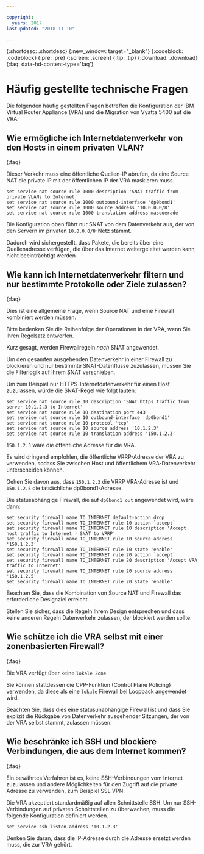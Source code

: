 ```yaml
---

copyright:
  years: 2017
lastupdated: "2018-11-10"

---
```


{:shortdesc: .shortdesc}
{:new_window: target="_blank"}
{:codeblock: .codeblock}
{:pre: .pre}
{:screen: .screen}
{:tip: .tip}
{:download: .download}
{:faq: data-hd-content-type='faq'}

# Häufig gestellte technische Fragen
Die folgenden häufig gestellten Fragen betreffen die Konfiguration der IBM Virtual Router Appliance (VRA) und die Migration von Vyatta 5400 auf die VRA.

## Wie ermögliche ich Internetdatenverkehr von den Hosts in einem privaten VLAN?
{:faq}

Dieser Verkehr muss eine öffentliche Quellen-IP abrufen, da eine Source NAT die private IP mit der öffentlichen IP der VRA maskieren muss.

```
set service nat source rule 1000 description 'SNAT traffic from private VLANs to Internet'
set service nat source rule 1000 outbound-interface 'dp0bond1'
set service nat source rule 1000 source address '10.0.0.0/8'
set service nat source rule 1000 translation address masquerade
```

Die Konfiguration oben führt nur SNAT von dem Datenverkehr aus, der von den Servern im privaten `10.0.0.0/8`-Netz stammt.

Dadurch wird sichergestellt, dass Pakete, die bereits über eine Quellenadresse verfügen, die über das Internet weitergeleitet werden kann, nicht beeinträchtigt werden.

## Wie kann ich Internetdatenverkehr filtern und nur bestimmte Protokolle oder Ziele zulassen?
{:faq}

Dies ist eine allgemeine Frage, wenn Source NAT und eine Firewall kombiniert werden müssen.

Bitte bedenken Sie die Reihenfolge der Operationen in der VRA, wenn Sie Ihren Regelsatz entwerfen.

Kurz gesagt, werden Firewallregeln *nach* SNAT angewendet.

Um den gesamten ausgehenden Datenverkehr in einer Firewall zu blockieren und nur bestimmte SNAT-Datenflüsse zuzulassen, müssen Sie die Filterlogik auf Ihrem SNAT verschieben.

Um zum Beispiel nur HTTPS-Internetdatenverkehr für einen Host zuzulassen, würde die SNAT-Regel wie folgt lauten:

```
set service nat source rule 10 description 'SNAT https traffic from server 10.1.2.3 to Internet'
set service nat source rule 10 destination port 443
set service nat source rule 10 outbound-interface 'dp0bond1'
set service nat source rule 10 protocol 'tcp'
set service nat source rule 10 source address '10.1.2.3'
set service nat source rule 10 translation address '150.1.2.3'
```

`150.1.2.3` wäre die öffentliche Adresse für die VRA. 

Es wird dringend empfohlen, die öffentliche VRRP-Adresse der VRA zu verwenden, sodass Sie zwischen Host und öffentlichem VRA-Datenverkehr unterscheiden können.

Gehen Sie davon aus, dass `150.1.2.3` die VRRP VRA-Adresse ist und `150.1.2.5` die tatsächliche dp0bond1-Adresse.

Die statusabhängige Firewall, die auf `dp0bond1 out` angewendet wird, wäre dann:

```
set security firewall name TO_INTERNET default-action drop
set security firewall name TO_INTERNET rule 10 action `accept`
set security firewall name TO_INTERNET rule 10 description 'Accept host traffic to Internet - SNAT to VRRP'
set security firewall name TO_INTERNET rule 10 source address '150.1.2.3'
set security firewall name TO_INTERNET rule 10 state 'enable'
set security firewall name TO_INTERNET rule 20 action `accept`
set security firewall name TO_INTERNET rule 20 description 'Accept VRA traffic to Internet'
set security firewall name TO_INTERNET rule 20 source address '150.1.2.5'
set security firewall name TO_INTERNET rule 20 state 'enable'
```

Beachten Sie, dass die Kombination von Source NAT und Firewall das erforderliche Designziel erreicht. 

Stellen Sie sicher, dass die Regeln Ihrem Design entsprechen und dass keine anderen Regeln Datenverkehr zulassen, der blockiert werden sollte. 

## Wie schütze ich die VRA selbst mit einer zonenbasierten Firewall?
{:faq}

Die VRA verfügt über keine `lokale Zone`.

Sie können stattdessen die CPP-Funktion (Control Plane Policing) verwenden, da diese als eine `lokale` Firewall bei Loopback angewendet wird.

Beachten Sie, dass dies eine statusunabhängige Firewall ist und dass Sie explizit die Rückgabe von Datenverkehr ausgehender Sitzungen, der von der VRA selbst stammt, zulassen müssen.

## Wie beschränke ich SSH und blockiere Verbindungen, die aus dem Internet kommen?
{:faq}

Ein bewährtes Verfahren ist es, keine SSH-Verbindungen vom Internet zuzulassen und andere Möglichkeiten für den Zugriff auf die private Adresse zu verwenden, zum Beispiel SSL VPN.

Die VRA akzeptiert standardmäßig auf allen Schnittstelle SSH.
Um nur SSH-Verbindungen auf privaten Schnittstellen zu überwachen, muss die folgende Konfiguration definiert werden.

```
set service ssh listen-address '10.1.2.3'
```

Denken Sie daran, dass die IP-Adresse durch die Adresse ersetzt werden muss, die zur VRA gehört.
